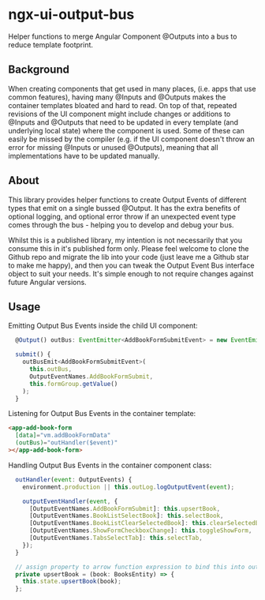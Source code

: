 # ngx-ui-output-bus

Helper functions to merge Angular Component @Outputs into a bus to reduce template footprint.

## Background

When creating components that get used in many places, (i.e. apps that use common features), having many @Inputs and @Outputs makes the container templates bloated and hard to read. On top of that, repeated revisions of the UI component might include changes or additions to @Inputs and @Outputs that need to be updated in every template (and underlying local state) where the component is used. Some of these can easily be missed by the compiler (e.g. if the UI component doesn't throw an error for missing @Inputs or unused @Outputs), meaning that all implementations have to be updated manually.

## About

This library provides helper functions to create Output Events of different types that emit on a single bussed @Output. It has the extra benefits of optional logging, and optional error throw if an unexpected event type comes through the bus - helping you to develop and debug your bus.

Whilst this is a published library, my intention is not necessarily that you consume this in it's published form only. Please feel welcome to clone the Github repo and migrate the lib into your code (just leave me a Github star to make me happy), and then you can tweak the Output Event Bus interface object to suit your needs. It's simple enough to not require changes against future Angular versions.

## Usage

Emitting Output Bus Events inside the child UI component:

```javascript
  @Output() outBus: EventEmitter<AddBookFormSubmitEvent> = new EventEmitter();

  submit() {
    outBusEmit<AddBookFormSubmitEvent>(
      this.outBus,
      OutputEventNames.AddBookFormSubmit,
      this.formGroup.getValue()
    );
  }
```

Listening for Output Bus Events in the container template:

```html
<app-add-book-form
  [data]="vm.addBookFormData"
  (outBus)="outHandler($event)"
></app-add-book-form>
```

Handling Output Bus Events in the container component class:

```javascript
  outHandler(event: OutputEvents) {
    environment.production || this.outLog.logOutputEvent(event);

    outputEventHandler(event, {
      [OutputEventNames.AddBookFormSubmit]: this.upsertBook,
      [OutputEventNames.BookListSelectBook]: this.selectBook,
      [OutputEventNames.BookListClearSelectedBook]: this.clearSelectedBook,
      [OutputEventNames.ShowFormCheckboxChange]: this.toggleShowForm,
      [OutputEventNames.TabsSelectTab]: this.selectTab,
    });
  }

  // assign property to arrow function expression to bind this into outputEventHandler()
  private upsertBook = (book: BooksEntity) => {
    this.state.upsertBook(book);
  };
```
